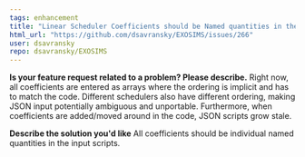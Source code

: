 ```yaml
---
tags: enhancement
title: "Linear Scheduler Coefficients should be Named quantities in the JSON input"
html_url: "https://github.com/dsavransky/EXOSIMS/issues/266"
user: dsavransky
repo: dsavransky/EXOSIMS
---
```


**Is your feature request related to a problem? Please describe.**
Right now, all coefficients are entered as arrays where the ordering is implicit and has to match the code.  Different schedulers also have different ordering, making JSON input potentially ambiguous and unportable.  Furthermore, when coefficients are added/moved around in the code, JSON scripts grow stale.

**Describe the solution you'd like**
All coefficients should be individual named quantities in the input scripts. 
